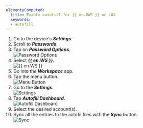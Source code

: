 ```yaml
---
eleventyComputed:
  title: Enable autofill for {{ en.DWS }} on iOS
  keywords: 
  - autofill
---
```

1. Go to the device's ***Settings***.
1. Scroll to ***Passwords***.
1. Tap on ***Password Options***.  
![Password Options](/img/en/kb/KB0045.png)
1. Select ***{{ en.WS }}***.  
![{{ en.WS }}](/img/en/kb/KB0046.png)
1. Go into the ***Workspace*** app.
1. Tap the menu button.  
![Menu Button](/img/en/kb/KB0047.png)
1. Go to the ***Settings***.  
![Settings](/img/en/kb/KB0048.png)
1. Tap ***Autofill Dashboard***.  
![Autofill Dashboard](/img/en/kb/KB0049.png)
1. Select the desired account(s).
1. Sync all the entries to the autofil files with the ***Sync*** button.  
![Sync](/img/en/kb/KB0050.png)
